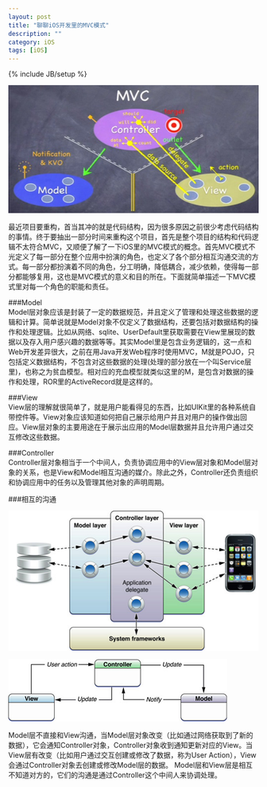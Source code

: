 ```yaml
---
layout: post
title: "聊聊iOS开发里的MVC模式"
description: ""
category: iOS
tags: [iOS]
---
```

{% include JB/setup %}

![Image1 icon](/assets/resources/mvc.png)

最近项目要重构，首当其冲的就是代码结构，因为很多原因之前很少考虑代码结构的事情。终于要抽出一部分时间来重构这个项目，首先是整个项目的结构和代码逻辑不太符合MVC，又顺便了解了一下iOS里的MVC模式的概念。首先MVC模式不光定义了每一部分在整个应用中扮演的角色，也定义了各个部分相互沟通交流的方式。每一部分都扮演着不同的角色，分工明确，降低耦合，减少依赖，使得每一部分都能够复用，这也是MVC模式的意义和目的所在。下面就简单描述一下MVC模式里对每一个角色的职能和责任。

###Model  
Model层对象应该是封装了一定的数据规范，并且定义了管理和处理这些数据的逻辑和计算。简单说就是Model对象不仅定义了数据结构，还要包括对数据结构的操作和处理逻辑。比如从网络、sqlite、UserDefault里获取需要在View里展现的数据以及存入用户感兴趣的数据等等。其实Model里是包含业务逻辑的，这一点和Web开发差异很大，之前在用Java开发Web程序时使用MVC，M就是POJO，只包括定义数据结构，不包含对这些数据的处理(处理的部分放在一个叫Service层里)，也称之为贫血模型。相对应的充血模型就类似这里的M，是包含对数据的操作和处理，ROR里的ActiveRecord就是这样的。  

###View  
View层的理解就很简单了，就是用户能看得见的东西，比如UIKit里的各种系统自带控件等。View对象应该知道如何把自己展示给用户并且对用户的操作做出回应。View层对象的主要用途在于展示出应用的Model层数据并且允许用户通过交互修改这些数据。  

###Controller  
Controller层对象相当于一个中间人，负责协调应用中的View层对象和Model层对象的关系，也是View和Model相互沟通的媒介。除此之外，Controller还负责组织和协调应用中的任务以及管理其他对象的声明周期。


###相互的沟通  

![Image2 icon](/assets/resources/controller_object.jpg) 

![Image3 icon](/assets/resources/model_view_controller.jpg)

Model层不直接和View沟通，当Model层对象改变（比如通过网络获取到了新的数据），它会通知Controller对象，Controller对象收到通知更新对应的View。当View层有改变（比如用户通过交互创建或修改了数据，称为User Action），View会通过Controller对象去创建或修改Model层的数据。 Model层和View层是相互不知道对方的，它们的沟通是通过Controller这个中间人来协调处理。  












































